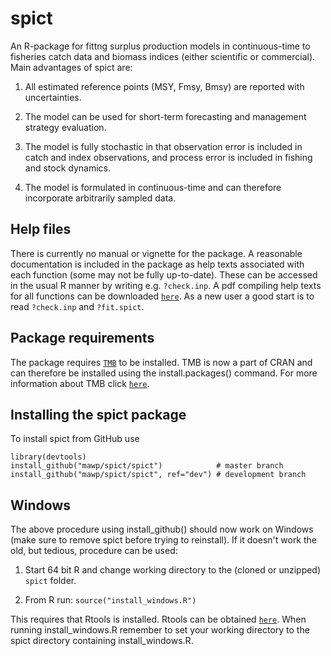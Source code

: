 spict
=====

An R-package for fittng surplus production models in continuous-time to fisheries catch data and biomass indices (either scientific or commercial). Main advantages of spict are:

1. All estimated reference points (MSY, Fmsy, Bmsy) are reported with uncertainties.

2. The model can be used for short-term forecasting and management strategy evaluation.

3. The model is fully stochastic in that observation error is included in catch and index observations, and process error is included in fishing and stock dynamics.

4. The model is formulated in continuous-time and can therefore incorporate arbitrarily sampled data.

## Help files

There is currently no manual or vignette for the package. A reasonable documentation is included in the package as help texts associated with each function (some may not be fully up-to-date). These can be accessed in the usual R manner by writing e.g. ```?check.inp```. A pdf compiling help texts for all functions can be downloaded [`here`](http://mwpedersen.dk/spicthelp.pdf). As a new user a good start is to read ```?check.inp``` and ```?fit.spict```.

## Package requirements

The package requires [`TMB`](http://www.tmb-project.org) to be installed. TMB is now a part of CRAN and can therefore be installed using the install.packages() command. For more information about TMB click [`here`](https://github.com/kaskr/adcomp).

## Installing the spict package

To install spict from GitHub use

```
library(devtools)
install_github("mawp/spict/spict")            # master branch
install_github("mawp/spict/spict", ref="dev") # development branch
```

Windows
-------
The above procedure using install_github() should now work on Windows (make sure to remove spict before trying to reinstall). If it doesn't work the old, but tedious, procedure can be used:

1. Start 64 bit R and change working directory to the (cloned or unzipped) ```spict``` folder.

2. From R run: ```source("install_windows.R")```

This requires that Rtools is installed. Rtools can be obtained [`here`](https://cran.r-project.org/bin/windows/Rtools/). When running install_windows.R remember to set your working directory to the spict directory containing install_windows.R.
